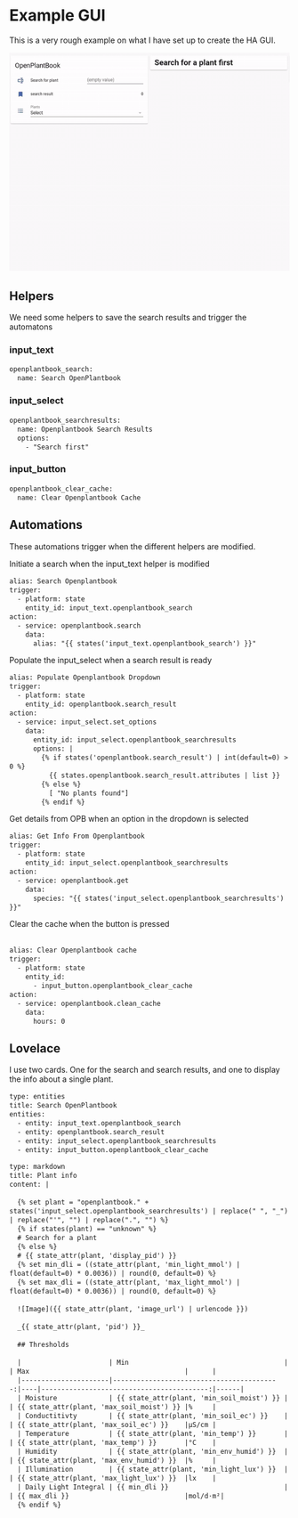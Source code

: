 # Example GUI

This is a very rough example on what I have set up to create the HA GUI.

![Example](../images/openplantbook.gif)


## Helpers

We need some helpers to save the search results and trigger the automatons

### input_text
```
openplantbook_search:
  name: Search OpenPlantbook
```

### input_select
```
openplantbook_searchresults:
  name: Openplantbook Search Results
  options:
    - "Search first"
```
### input_button
```
openplantbook_clear_cache:
  name: Clear Openplantbook Cache
```

## Automations

These automations trigger when the different helpers are modified.

Initiate a search when the input_text helper is modified

```
alias: Search Openplantbook
trigger:
  - platform: state
    entity_id: input_text.openplantbook_search
action:
  - service: openplantbook.search
    data:
      alias: "{{ states('input_text.openplantbook_search') }}"

```

Populate the input_select when a search result is ready

```
alias: Populate Openplantbook Dropdown
trigger:
  - platform: state
    entity_id: openplantbook.search_result
action:
  - service: input_select.set_options
    data:
      entity_id: input_select.openplantbook_searchresults
      options: |
        {% if states('openplantbook.search_result') | int(default=0) > 0 %}
          {{ states.openplantbook.search_result.attributes | list }}
        {% else %}
          [ "No plants found"]
        {% endif %}

```

Get details from OPB when an option in the dropdown is selected

```
alias: Get Info From Openplantbook
trigger:
  - platform: state
    entity_id: input_select.openplantbook_searchresults
action:
  - service: openplantbook.get
    data:
      species: "{{ states('input_select.openplantbook_searchresults') }}"

```

Clear the cache when the button is pressed

```

alias: Clear Openplantbook cache
trigger:
  - platform: state
    entity_id:
      - input_button.openplantbook_clear_cache
action:
  - service: openplantbook.clean_cache
    data:
      hours: 0
```



## Lovelace

I use two cards.  One for the search and search results, and one to display the info about a single plant.

```
type: entities
title: Search OpenPlantbook
entities:
  - entity: input_text.openplantbook_search
  - entity: openplantbook.search_result
  - entity: input_select.openplantbook_searchresults
  - entity: input_button.openplantbook_clear_cache
```

```
type: markdown
title: Plant info
content: |

  {% set plant = "openplantbook." + states('input_select.openplantbook_searchresults') | replace(" ", "_") | replace("'", "") | replace(".", "") %}
  {% if states(plant) == "unknown" %}
  # Search for a plant
  {% else %}
  # {{ state_attr(plant, 'display_pid') }}
  {% set min_dli = ((state_attr(plant, 'min_light_mmol') | float(default=0) * 0.0036)) | round(0, default=0) %}
  {% set max_dli = ((state_attr(plant, 'max_light_mmol') | float(default=0) * 0.0036)) | round(0, default=0) %}

  ![Image]({{ state_attr(plant, 'image_url') | urlencode }})

  _{{ state_attr(plant, 'pid') }}_

  ## Thresholds

  |                      | Min                                       |    | Max                                       |      |
  |----------------------|------------------------------------------:|----|------------------------------------------:|------|
  | Moisture             | {{ state_attr(plant, 'min_soil_moist') }} |    | {{ state_attr(plant, 'max_soil_moist') }} |%     |
  | Conductitivty        | {{ state_attr(plant, 'min_soil_ec') }}    |    | {{ state_attr(plant, 'max_soil_ec') }}    |μS/cm |
  | Temperature          | {{ state_attr(plant, 'min_temp') }}       |    | {{ state_attr(plant, 'max_temp') }}       |°C    |
  | Humidity             | {{ state_attr(plant, 'min_env_humid') }}  |    | {{ state_attr(plant, 'max_env_humid') }}  |%     |
  | Illumination         | {{ state_attr(plant, 'min_light_lux') }}  |    | {{ state_attr(plant, 'max_light_lux') }}  |lx    |
  | Daily Light Integral | {{ min_dli }}                             |    | {{ max_dli }}                             |mol/d⋅m²|
  {% endif %}
```
